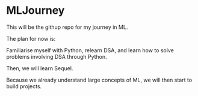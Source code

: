 # MLJourney

This will be the githup repo for my journey in ML.

The plan for now is:

Familiarise myself with Python, relearn DSA, and learn how to solve problems 
involving DSA through Python.

Then, we will learn Sequel.

Because we already understand large concepts of ML, we will then start to build 
projects.
